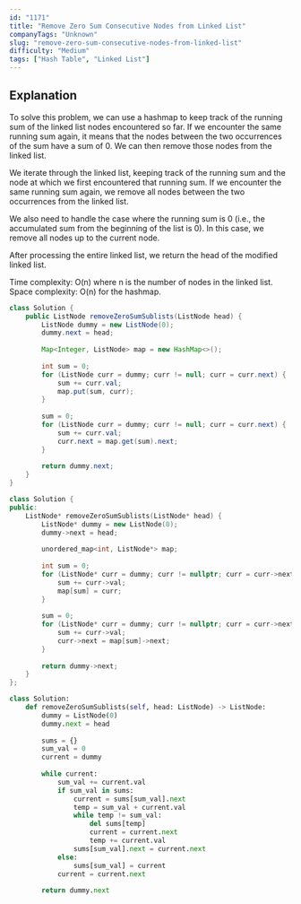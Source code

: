 ```yaml
---
id: "1171"
title: "Remove Zero Sum Consecutive Nodes from Linked List"
companyTags: "Unknown"
slug: "remove-zero-sum-consecutive-nodes-from-linked-list"
difficulty: "Medium"
tags: ["Hash Table", "Linked List"]
---
```


## Explanation

To solve this problem, we can use a hashmap to keep track of the running sum of the linked list nodes encountered so far. If we encounter the same running sum again, it means that the nodes between the two occurrences of the sum have a sum of 0. We can then remove those nodes from the linked list.

We iterate through the linked list, keeping track of the running sum and the node at which we first encountered that running sum. If we encounter the same running sum again, we remove all nodes between the two occurrences from the linked list. 

We also need to handle the case where the running sum is 0 (i.e., the accumulated sum from the beginning of the list is 0). In this case, we remove all nodes up to the current node.

After processing the entire linked list, we return the head of the modified linked list.

Time complexity: O(n) where n is the number of nodes in the linked list.
Space complexity: O(n) for the hashmap.
```java
class Solution {
    public ListNode removeZeroSumSublists(ListNode head) {
        ListNode dummy = new ListNode(0);
        dummy.next = head;
        
        Map<Integer, ListNode> map = new HashMap<>();
        
        int sum = 0;
        for (ListNode curr = dummy; curr != null; curr = curr.next) {
            sum += curr.val;
            map.put(sum, curr);
        }
        
        sum = 0;
        for (ListNode curr = dummy; curr != null; curr = curr.next) {
            sum += curr.val;
            curr.next = map.get(sum).next;
        }
        
        return dummy.next;
    }
}
```

```cpp
class Solution {
public:
    ListNode* removeZeroSumSublists(ListNode* head) {
        ListNode* dummy = new ListNode(0);
        dummy->next = head;
        
        unordered_map<int, ListNode*> map;
        
        int sum = 0;
        for (ListNode* curr = dummy; curr != nullptr; curr = curr->next) {
            sum += curr->val;
            map[sum] = curr;
        }
        
        sum = 0;
        for (ListNode* curr = dummy; curr != nullptr; curr = curr->next) {
            sum += curr->val;
            curr->next = map[sum]->next;
        }
        
        return dummy->next;
    }
};
```

```python
class Solution:
    def removeZeroSumSublists(self, head: ListNode) -> ListNode:
        dummy = ListNode(0)
        dummy.next = head
        
        sums = {}
        sum_val = 0
        current = dummy
        
        while current:
            sum_val += current.val
            if sum_val in sums:
                current = sums[sum_val].next
                temp = sum_val + current.val
                while temp != sum_val:
                    del sums[temp]
                    current = current.next
                    temp += current.val
                sums[sum_val].next = current.next
            else:
                sums[sum_val] = current
            current = current.next
        
        return dummy.next
```
